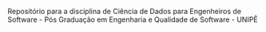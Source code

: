 Repositório para a disciplina de Ciência de Dados para Engenheiros de Software - Pós Graduação em Engenharia e Qualidade de Software - UNIPÊ
